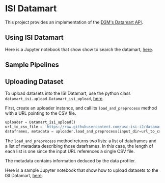 # ISI Datamart
This project provides an implementation of the [D3M's Datamart API](https://gitlab.com/datadrivendiscovery/datamart-api).

## Using ISI Datamart

Here is a Jupyter notebook that show show to search the datamart, [here](https://github.com/usc-isi-i2/datamart-userend/blob/d3m/examples/search_primitive_example.ipynb).

## Sample Pipelines

## Uploading Dataset

To upload datasets into the ISI Datamart, use the python class `datamart_isi.upload.Datamart_isi_upload`, [here](https://github.com/usc-isi-i2/datamart-upload).

First, create an uploader instance, and call its `load_and_preprocess` method with a URL pointing to the CSV file.
```python
uploader = Datamart_isi_upload()
url_to_csv_file = 'https://raw.githubusercontent.com/usc-isi-i2/datamart-userend/master/example_datasets/List_of_United_States_counties_by_per_capita_income.csv'
dataframes, metadata = uploader.load_and_preprocess(input_dir=url_to_csv_file, file_type='online_csv')
```
The `load_and_preprocess` method returns two lists: a list of dataframes and a list of metadata describing those dataframes. In this case, the length of each list is one since the input URL references a single CSV file.

The metadata contains information deduced by the data profiler. 

Here is a sample Jupyter notebook that show how to upload datasets to the ISI Datamart, [here](https://github.com/usc-isi-i2/datamart-upload/blob/master/examples/upload_example.ipynb).


